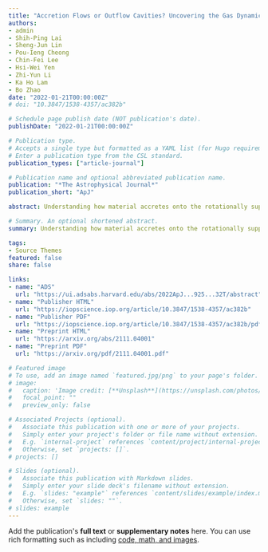 ```yaml
---
title: "Accretion Flows or Outflow Cavities? Uncovering the Gas Dynamics around Lupus 3-MMS"
authors:
- admin
- Shih-Ping Lai
- Sheng-Jun Lin
- Pou-Ieng Cheong
- Chin-Fei Lee
- Hsi-Wei Yen
- Zhi-Yun Li
- Ka Ho Lam
- Bo Zhao
date: "2022-01-21T00:00:00Z"
# doi: "10.3847/1538-4357/ac382b"

# Schedule page publish date (NOT publication's date).
publishDate: "2022-01-21T00:00:00Z"

# Publication type.
# Accepts a single type but formatted as a YAML list (for Hugo requirements).
# Enter a publication type from the CSL standard.
publication_types: ["article-journal"]

# Publication name and optional abbreviated publication name.
publication: "*The Astrophysical Journal*"
publication_short: "ApJ"

abstract: Understanding how material accretes onto the rotationally supported disk from the surrounding envelope of gas and dust in the youngest protostellar systems is important for describing how disks are formed. Magnetohydrodynamic simulations of magnetized, turbulent disk formation usually show spiral-like streams of material (accretion flows) connecting the envelope to the disk. However, accretion flows in these early stages of protostellar formation still remain poorly characterized, due to their low intensity, and possibly some extended structures are disregarded as being part of the outflow cavity. We use ALMA archival data of a young Class 0 protostar, Lupus 3-MMS, to uncover four extended accretion flow-like structures in C<sup>18<sup>O that follow the edges of the outflows. We make various types of position-velocity cuts to compare with the outflows and find the extended structures are not consistent with the outflow emission, but rather more consistent with a simple infall model. We then use a dendrogram algorithm to isolate five substructures in position-position-velocity space. Four out of the five substructures fit well (>95%) with our simple infall model, with specific angular momenta between 2.7-6.9 × 10-4 km s-1 pc and mass-infall rates of 0.5-1.1 × 10-6 M ⊙ yr-1. Better characterization of the physical structure in the supposed "outflow cavities" is important to disentangle the true outflow cavities and accretion flows.

# Summary. An optional shortened abstract.
summary: Understanding how material accretes onto the rotationally supported disk from the surrounding envelope of gas and dust in the youngest protostellar systems is important for describing how disks are formed. Magnetohydrodynamic simulations of magnetized, turbulent disk formation usually show spiral-like streams of material (accretion flows) connecting the envelope to the disk. However, accretion flows in these early stages of protostellar formation still remain poorly characterized, due to their low intensity, and possibly some extended structures are disregarded as being part of the outflow cavity. We use ALMA archival data of a young Class 0 protostar, Lupus 3-MMS, to uncover four extended accretion flow-like structures in C<sup>18<sup>O that follow the edges of the outflows.

tags:
- Source Themes
featured: false
share: false

links:
- name: "ADS"
  url: "https://ui.adsabs.harvard.edu/abs/2022ApJ...925...32T/abstract"
- name: "Publisher HTML"
  url: "https://iopscience.iop.org/article/10.3847/1538-4357/ac382b"
- name: "Publisher PDF"
  url: "https://iopscience.iop.org/article/10.3847/1538-4357/ac382b/pdf"
- name: "Preprint HTML"
  url: "https://arxiv.org/abs/2111.04001"
- name: "Preprint PDF"
  url: "https://arxiv.org/pdf/2111.04001.pdf"

# Featured image
# To use, add an image named `featured.jpg/png` to your page's folder. 
# image:
#   caption: 'Image credit: [**Unsplash**](https://unsplash.com/photos/jdD8gXaTZsc)'
#   focal_point: ""
#   preview_only: false

# Associated Projects (optional).
#   Associate this publication with one or more of your projects.
#   Simply enter your project's folder or file name without extension.
#   E.g. `internal-project` references `content/project/internal-project/index.md`.
#   Otherwise, set `projects: []`.
# projects: []

# Slides (optional).
#   Associate this publication with Markdown slides.
#   Simply enter your slide deck's filename without extension.
#   E.g. `slides: "example"` references `content/slides/example/index.md`.
#   Otherwise, set `slides: ""`.
# slides: example
---
```


Add the publication's **full text** or **supplementary notes** here. You can use rich formatting such as including [code, math, and images](https://docs.hugoblox.com/content/writing-markdown-latex/).
